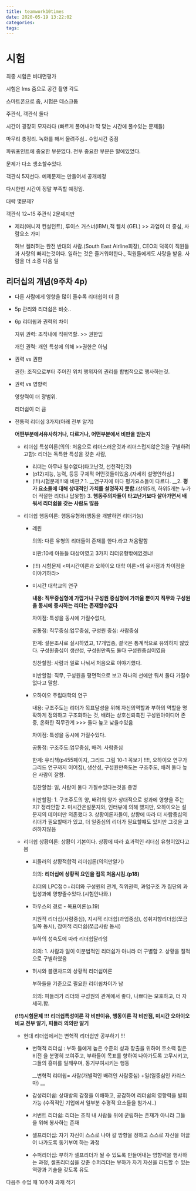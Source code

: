 ```yaml
---
title: teamwork10times
date: 2020-05-19 13:22:02
categories:
tags:
---
```


# 시험

최종 시험은 비대면평가

시험은 lms 줌으로 공간 촬영 각도

스마트폰으로 줌, 시험은 데스크톱

주관식, 객관식 둘다 

시간이 굉장히 모자라다 (빠르게 풀어내야 딱 맞는 시간에 풀수있는 문제들)

마무리 총정리. 녹화를 해서 올려주심.. 수업시간 중점

파워포인트에 중요한 부분없다. 전부 중요한 부분은 말에있었다.

문제가 다소 생소할수있다.

객관식 5지선다. 예제문제는 만들어서 공개예정

다시한번 시간이 정말 부족할 예정임. 

대략 몇문제?

객관식 12~15 주관식 2문제지만

- 제리(매니저 컨설턴트), 루이스  거스너(IBM),잭 웰치 (GEL) >> 과업이 더 중심, 사람요소 가미

  허브 켈러허는 완전 반대의 사람.(South East Airline회장), CEO의 덕목이 직원들과 사랑의 빠지는것이다. 일하는 것은 즐거워야한다., 직원들에게도 사랑을 받음.  사람을 더 소중 다음 일

## 리더십의 개념(9주차 4p)

- 다른 사람에게 영향을 많이 줄수록 리더쉽이 더 큼

- 5p 관리와 리더쉽은 비슷..

- 6p 리더쉽과 권력의 차이

  지위 권력: 조직내에 직위역할. >> 권한임

  개인 권력: 개인 특성에 의해 >>권한은 아님

- 권력 vs 권한

  권한: 조직으로부터 주어진 위치 행위자의 권리를 합법적으로 행사하는것.

- 권력 vs 영향력

  영향력이 더 광범위. 

  리더쉽이 더 큼

- 전통적 리더십 3가지(아래 전부 알기)

  __어떤부분에서유사하거나, 다르거나, 어떤부분에서 비판을 받는지__

  - 리더십 특성이론(의의: 처음으로 리더스러운것과 리더스럽지않은것을 구별하려고함): 리더는 독특한 특성을 갖춘 사람, 

    - 리더는 아무나 될수없다(타고난것, 선천적인것)
    - (p12)지능, 능력, 등등 구체적 어떤것들이있음.(자세히 설명안하심.)
    - (!!!)시험문제!!!왜 비판,? 1. __연구자에 마다 평가요소들이 다르다. __2.  __평가 요소들에 대해 상대적인 가치를 설명하지 못함.__(상위5개, 하위5개는 누가 더 적절한 리더냐 답못함) 3. __행동주의자들이 타고난거보다 살아가면서 배워서 리더쉽을 갖는 사람도 많음__

  - 리더쉽 행동이론: 행동유형화(행동을 개발하면 리더가능)

    - 레윈

      의의: 다른 유형의 리더들이 존재를 한다.라고 처음말함

      비판:10세 아동들 대상이였고 3가지 리더유형밖에없겠냐!

    - (!!!) 시험문제  <미시간이론과 오하이오 대학 이론>의 유사점과 차이점을 이야기하라>

    - 미시간 대학교의 연구

      __내용: 직무중심형에 가깝거나 구성원 중심형에 가까울 뿐이지 직무와 구성원을 동시에 중시하는 리더는 존재할수없다__

      차이점: 특성을 동시에 가질수없다, 

      공통점: 직무중심:업무중심, 구성원 중심: 사람중심

      한계: 설문조사로 실시하였고, 17개업종, 결국은 통계적으로 유의하지 않았다. 구성원중심이 생산성, 구성원만족도 둘다 구성원중심이였음

      칭찬할점: 사람과 일로 나눠서 처음으로 이야기했다.

      비반할점: 직무, 구성원을 평면적으로 보고 하나의 선에만 둬서 둘다 가질수없다고 말함. 

      

    - 오하이오 주립대학의 연구

      내용: 구조주도는 리더가 목표달성을 위해 자신의역할과 부하의 역할을 명확하게 정의하고 구조화하는 것, 배려는 상호신뢰촉진 구성원아이디어 존중, 온화한 직무관계 >>> 둘다 높고 낮을수있음

      차이점: 특성을 동시에 가질수있다. 

      공통점: 구조주도:업무중심, 배려: 사람중심

      한계: 우리책(p455페이지, 그리드 그림 10-1 꼭보기 !!!!, 오하이오 연구가 그리드 연구까지 이어짐), 생산성, 구성원만족도는 구조주도, 배려 둘다 높은 사람이 잘함.

      칭찬할점: 일, 사람이 둘다 가질수있다는것을 증명

      비판할점: 1.  구조주도의 양, 배려의 양가 상대적으로 성과에 영향을 주는지? 정리안함  2.  미시간은설문지와, 인터뷰에 의해 했지만, 오하이오는 설문지의 데이터만 의존했다 3. 상황이론자들이, 상황에 따라 더 사람중심의 리더가 필요할때가 있고, 더 일중심의 리더가 필요할떄도 있지만 그것을 고려하지않음

      

  - 리더쉽 상황이론: 상황이 기본이다. 상황에 따라 효과적인 리더십 유형이있다고봄

    - 피들러의 상황적합적 리더십론(의의만알기)

      의의: __리더십에 상황적 요인을 접목 처음시킴.(p18)__

      리더의 LPC점수+리더와 구성원의 관계, 직위권력, 과업구조  가 집단의 과업성과에 영향줄수있다.(시험안나와.)

    - 하우스의 경로 - 목표이론(p.19)

      지원적 리더십(사람중심), 지시적 리더쉽(과업중심), 성취지향리더쉽(쪼금 일쪽 동시), 참여적 리더쉽(쪼금사람 동시)

      부하의 성숙도에 따라 리더쉽달라임

      의의: 1. 사람과 일이 이분법적인 리더쉽가 아니라 더 구별함 2. 상황을 질적으로 구별하였음

    - 허시와 블랜차드의 상황적 리더쉽이론

      부하들을 기준으로 필요한 리더쉽차이가 남

      의의: 피들러가 리더와 구성원의 관계에서 좋다, 나쁘다는 모호하고,  더 자세히.함.

  __(!!!)시험문제 !!! 리더쉽특성이론 각 비판이유, 행동이론 각 비판점, 미시간 오아이오 비교 전부 알기, 피들러 의의만 알기__

  - 현대 리더쉽에서는 변혁적 리더쉽만 공부하기 !!!

    - 변혁적 리더십 : 부하 들에게 높은 수준의 성과 창출을 위하여 호소력 짙은 비전 을 분명히 보여주고, 부하들이 목표를 향하여 나아가도록 고무시키고, 그들의 흥미를 일깨우며, 동기부여시키는 행동

      __변혁적 리더쉽= 사람(개별적인 배려인 사람중심) +일(일중심인 카리스마) __

    - 감성리더쉽: 상대방의 감정을 이해하고, 공감하여 리더쉽의 영향력을 발휘가능 (수직적인 기업에서 일부분 수평적 요소들을 첨가시..)
    - 서번트 리더쉽: 리더는 조직 내 사람들 위에 군림하는 존재가 아니라 그들 을 위해 봉사하는 존재
    - 셀프리더십: 자기 자신이 스스로 나아 갈 방향을 정하고 스스로 자신을 이끌어 나가도록 동기부여 하는 과정
    - 수퍼리더십: 부하가 셀프리더가 될 수 있도록 만들어내는 영향력을 행사하는 과정, 셀프리더십을 갖춘 수퍼리더는 부하가 자기 자신을 리드할 수 있는 역량과 기술을 갖도록 유도

    

다음주 수업 때 10주차 과재 적기











